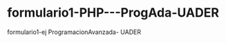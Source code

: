 formulario1-PHP---ProgAda-UADER
===============================

formulario1-ej ProgramacionAvanzada- UADER